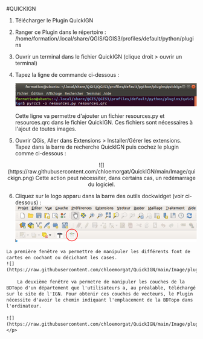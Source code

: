 
#QUICKIGN

1. Télécharger le Plugin QuickIGN 

2. Ranger ce Plugin dans le répertoire : /home/formation/.local/share/QGIS/QGIS3/profiles/default/python/plugins

3. Ouvrir un terminal dans le fichier QuickIGN (clique droit > ouvrir un terminal)

4.  Tapez la ligne de commande ci-dessous :

	![](https://raw.githubusercontent.com/chloemorgat/QuickIGN/main/Image/pyrcc5.png) 	

	Cette ligne va permettre d'ajouter un fichier resources.py et resources.qrc dans le fichier QuickIGN. Ces fichiers sont nécessaires à l'ajout de toutes images.

5. Ouvrir QGis, Aller dans Extensions > Installer/Gérer les extensions. Tapez dans la barre de recherche QuickIGN puis cochez le plugin comme ci-dessous :
<p align="center">
	![](https://raw.githubusercontent.com/chloemorgat/QuickIGN/main/Image/quickign.png)
	Cette action peut nécessiter, dans certains cas, un redémarrage du logiciel.
	</p>

6. Cliquez sur le logo apparu dans la barre des outils dockwidget (voir ci-dessous) :
![](https://raw.githubusercontent.com/chloemorgat/QuickIGN/main/Image/logo.png)
<p align="center">

	La première fenêtre va permettre de manipuler les différents font de cartes en cochant ou décichant les cases.
	![](https://raw.githubusercontent.com/chloemorgat/QuickIGN/main/Image/plugiin.png)
	
		La deuxième fenêtre va permetre de manipuler les couches de la BDTopo d'un département que l'utilisateurs a, au préalable, téléchargé sur le site de l'IGN. Pour obtenir ces couches de vecteurs, le Plugin nécessite d'avoir le chemin indiquant l'emplacement de la BDTopo dans l'ordinateur.
	
	![](https://raw.githubusercontent.com/chloemorgat/QuickIGN/main/Image/plugiiin*.png)
	</p>
	
	

